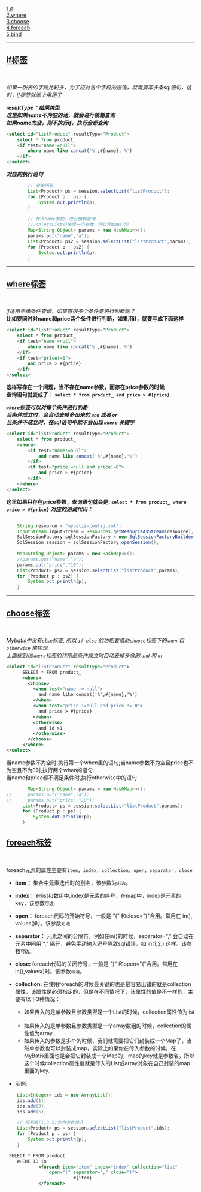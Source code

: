 [1.if](#1)<br>
[2.where](#2)<br>
[3.choose](#3)<br>
[4.foreach](#4)<br>
[5.bind](#5)<br>

---
<h2 id="1"><u>if标签</u></h2><br>

_如果一张表的字段比较多，为了应对各个字段的查询，就需要写多条sql语句，这时，if标签就派上用场了_

***resultType：结果类型<br>
	这里如果name不为空的话，就会进行模糊查询<br>
	如果name为空，则不执行if，执行全部查询***
```sql
<select id="listProduct" resultType="Product">
	select * from product_
	<if test="name!=null">
		where name like concat('%',#{name},'%')
	</if>		 	
</select>
```

***对应的执行语句***
```java
		// 查询所有
        List<Product> ps = session.selectList("listProduct");
        for (Product p : ps) {
            System.out.println(p);
        }
         
        // 传入name参数，进行模糊查询
        // selectList只接受一个参数，所以用map打包
        Map<String,Object> params = new HashMap<>();
        params.put("name","a");
        List<Product> ps2 = session.selectList("listProduct",params);
        for (Product p : ps2) {
            System.out.println(p);
        }    

```

---
<h2 id="2"><u>where标签</u></h2><br>

_if适用于单条件查询，如果有很多个条件要进行判断呢？_<br>
__比如要同时对name和price两个条件进行判断，如果用if，就要写成下面这样__

```sql
<select id="listProduct" resultType="Product">
    select * from product_
    <if test="name!=null">
        where name like concat('%',#{name},'%')
    </if>           
    <if test="price!=0">
        and price > #{price}
    </if>           
</select>
```
__这样写存在一个问题，当不存在name参数，而存在price参数的时候__<br>
__查询语句就变成了： `select * from product_ and price > #{price}`__

___`where`标签可以对每个条件进行判断<br>
    当条件成立时，会自动去掉多出来的 `and` 或者 `or`<br>
    当条件不成立时，在sql语句中就不会出现 `where` 关键字___

```sql
<select id="listProduct" resultType="Product">
    select * from product_
    <where>
        <if test="name!=null">
            and name like concat('%',#{name},'%')
        </if>           
        <if test="price!=null and price!=0">
            and price > #{price}
        </if>   
    </where>        
</select>
```

__这里如果只存在price参数，查询语句就会是: `select * from product_ where price > #{price}`__
___对应的测试代码：___
```java

    String resource = "mybatis-config.xml";
    InputStream inputStream = Resources.getResourceAsStream(resource);
    SqlSessionFactory sqlSessionFactory = new SqlSessionFactoryBuilder().build(inputStream);
    SqlSession session = sqlSessionFactory.openSession();
  
    Map<String,Object> params = new HashMap<>();
    //params.put("name","a");
    params.put("price","10");
    List<Product> ps2 = session.selectList("listProduct",params);
    for (Product p : ps2) {
        System.out.println(p);
    }      
```

---
<h2 id="3"><u>choose标签</u></h2><br>

_Mybatis中没有`else`标签, 所以 `if-else` 的功能要借助`choose`标签下的`when` 和 `otherwise` 来实现_<br>
_上面提到过`where`标签的作用是条件成立时自动去掉多余的 `and` 和 `or`_

```xml
<select id="listProduct" resultType="Product">
      SELECT * FROM product_
      <where>
        <choose>
          <when test="name != null">
            and name like concat('%',#{name},'%')
          </when>          
          <when test="price !=null and price != 0">
            and price > #{price}
          </when>                
          <otherwise>
            and id >1
          </otherwise>
        </choose>
      </where>
</select>
```
当name参数不为空时,执行第一个when里的语句;当name参数不为空且price也不为空且不为0时,执行两个when的语句<br>
当name和price都不满足条件时,执行otherwise中的语句

```java
        Map<String,Object> params = new HashMap<>();
//      params.put("name","a");
//      params.put("price","10");
      List<Product> ps = session.selectList("listProduct",params);
      for (Product p : ps) {
          System.out.println(p);
      }
```

<h2 id="4"><u>foreach标签</u></h2><br>

foreach元素的属性主要有`item`，`index`，`collection`，`open`，`separator`，`close`

* __item：__
集合中元素迭代时的别名，该参数为`必选`。
* __index：__
在list和数组中,index是元素的序号，在map中，index是元素的key，该参数`可选`
* __open：__
foreach代码的开始符号，一般是 "(" 和close=")"合用。常用在 in(), values()时。该参数`可选`
* __separator：__
元素之间的分隔符，例如在in()的时候，separator="," 会自动在元素中间用 “,“ 隔开，避免手动输入逗号导致sql错误，如 in(1,2,) 这样。该参数`可选`。
* __close:__ 
foreach代码的关闭符号，一般是 ")" 和open="("合用。常用在in(),values()时。该参数`可选`。
* __collection:__ 
    在使用foreach的时候最关键的也是最容易出错的就是collection属性，该属性是必须指定的，但是在不同情况下，该属性的值是不一样的，主要有以下3种情况： 
    - 如果传入的是单参数且参数类型是一个List的时候，collection属性值为list .
    - 如果传入的是单参数且参数类型是一个array数组的时候，collection的属性值为array .
    - 如果传入的参数是多个的时候，我们就需要把它们封装成一个Map了，当然单参数也可以封装成map，实际上如果你在传入参数的时候，在MyBatis里面也是会把它封装成一个Map的，map的key就是参数名，所以这个时候collection属性值就是传入的List或array对象在自己封装的map里面的key.

* 示例:<br>
```java
    List<Integer> ids = new ArrayList();
    ids.add(1);
    ids.add(3);
    ids.add(5);

    // 将列表(1,3,5)作为参数传入
    List<Product> ps = session.selectList("listProduct",ids);
    for (Product p : ps) {
        System.out.println(p);
    }
```
```xml
 SELECT * FROM product_ 
    WHERE ID in
            <foreach item="item" index="index" collection="list"
                open="(" separator="," close=")">
                         #{item}
            </foreach>
```